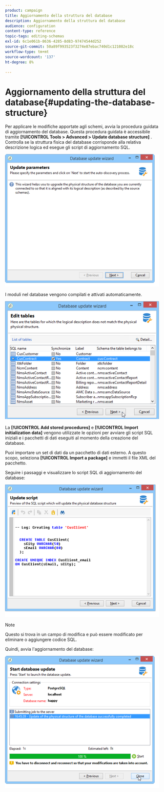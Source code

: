 ```yaml
---
product: campaign
title: Aggiornamento della struttura del database
description: Aggiornamento della struttura del database
audience: configuration
content-type: reference
topic-tags: editing-schemas
exl-id: 6c1e061b-8636-4285-8d83-97474544d252
source-git-commit: 50a89f993523f3274e87ebac740d1c121082e18c
workflow-type: tm+mt
source-wordcount: '137'
ht-degree: 8%

---
```


# Aggiornamento della struttura del database{#updating-the-database-structure}



Per applicare le modifiche apportate agli schemi, avvia la procedura guidata di aggiornamento del database. Questa procedura guidata è accessibile tramite **[!UICONTROL Tools > Advanced > Update database structure]** . Controlla se la struttura fisica del database corrisponde alla relativa descrizione logica ed esegue gli script di aggiornamento SQL.

![](assets/d_ncs_integration_schema_update.png)

I moduli nel database vengono compilati e attivati automaticamente.

![](assets/d_ncs_integration_schema_update_select.png)

La **[!UICONTROL Add stored procedures]** e **[!UICONTROL Import initialization data]** vengono utilizzate le opzioni per avviare gli script SQL iniziali e i pacchetti di dati eseguiti al momento della creazione del database.

Puoi importare un set di dati da un pacchetto di dati esterno. A questo scopo, seleziona **[!UICONTROL Import a package]** e immetti il file XML del pacchetto.

Seguire i passaggi e visualizzare lo script SQL di aggiornamento del database:

![](assets/d_ncs_integration_schema_update2.png)

>[!NOTE]
>
>Questo si trova in un campo di modifica e può essere modificato per eliminare o aggiungere codice SQL.

Quindi, avvia l&#39;aggiornamento del database:

![](assets/d_ncs_integration_schema_update3.png)
